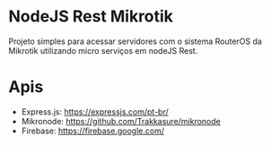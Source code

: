 # NodeJS Rest Mikrotik

Projeto simples para acessar servidores com o sistema RouterOS da Mikrotik utilizando micro serviços em nodeJS Rest.

# Apis
 
- Express.js:   https://expressjs.com/pt-br/ 
- Mikronode:    https://github.com/Trakkasure/mikronode 
- Firebase:   https://firebase.google.com/
